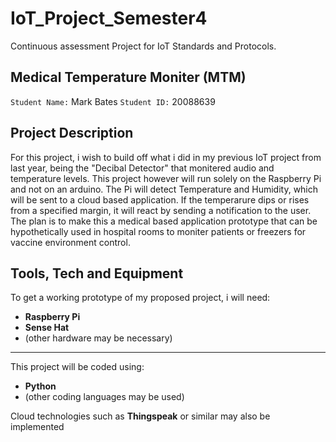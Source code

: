 # IoT_Project_Semester4
Continuous assessment Project for IoT Standards and Protocols.

## Medical Temperature Moniter (MTM)
`Student Name:` Mark Bates
`Student ID:` 20088639

## Project Description

For this project, i wish to build off what i did in my previous IoT project from last year, being the "Decibal Detector" that monitered audio and temperature levels. This project however will run solely on the Raspberry Pi and not on an arduino. The Pi will detect Temperature and Humidity, which will be sent to a cloud based application. If the temperarure dips or rises from a specified margin, it will react by sending a notification to the user.
The plan is to make this a medical based application prototype that can be hypothetically used in hospital rooms to moniter patients or freezers for vaccine environment control.

## Tools, Tech and Equipment
To get a working prototype of my proposed project, i will need:
- **Raspberry Pi**
- **Sense Hat**
- (other hardware may be necessary)

---

This project will be coded using:
- **Python**
- (other coding languages may be used)

Cloud technologies such as **Thingspeak** or similar may also be implemented
